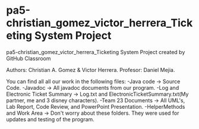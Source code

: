 # pa5-christian_gomez_victor_herrera_Ticketing System Project
pa5-christian_gomez_victor_herrera_Ticketing System Project created by GitHub Classroom

Authors: Christian A. Gomez & Victor Herrera.
Profesor: Daniel Mejia.

You can find all all our work in the following files:
-Java code -> Source Code.
-Javadoc -> All javadoc documents from our program.
-Log and Electronic Ticket Summary -> Log.txt and ElectronicTicketSummary.txt(My partner, me and 3 disney characters).
-Team 23 Documents -> All UML's, Lab Report, Code Review, and PowerPoint Presentation.
-HelperMethods and Work Area -> Don't worry about these folders. They were used for updates and testing of the program.
